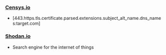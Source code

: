 ### [Censys.io](https://censys.io/)
- [443.https.tls.certificate.parsed.extensions.subject_alt_name.dns_names:target.com]

### [Shodan.io](https://shodan.io)
- Search engine for the internet of things

